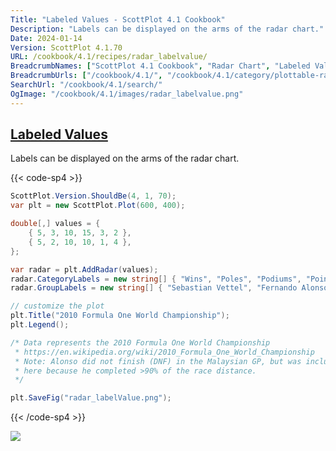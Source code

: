 ```yaml
---
Title: "Labeled Values - ScottPlot 4.1 Cookbook"
Description: "Labels can be displayed on the arms of the radar chart."
Date: 2024-01-14
Version: ScottPlot 4.1.70
URL: /cookbook/4.1/recipes/radar_labelvalue/
BreadcrumbNames: ["ScottPlot 4.1 Cookbook", "Radar Chart", "Labeled Values"]
BreadcrumbUrls: ["/cookbook/4.1/", "/cookbook/4.1/category/plottable-radar", "/cookbook/4.1/recipes/radar_labelvalue/"]
SearchUrl: "/cookbook/4.1/search/"
OgImage: "/cookbook/4.1/images/radar_labelvalue.png"
---
```


<h2><a id='labeled-values' href='/cookbook/4.1/recipes/radar_labelvalue/'>Labeled Values</a></h2>

Labels can be displayed on the arms of the radar chart.

{{< code-sp4 >}}

```cs
ScottPlot.Version.ShouldBe(4, 1, 70);
var plt = new ScottPlot.Plot(600, 400);

double[,] values = {
    { 5, 3, 10, 15, 3, 2 },
    { 5, 2, 10, 10, 1, 4 },
};

var radar = plt.AddRadar(values);
radar.CategoryLabels = new string[] { "Wins", "Poles", "Podiums", "Points Finishes", "DNFs", "Fastest Laps" };
radar.GroupLabels = new string[] { "Sebastian Vettel", "Fernando Alonso" };

// customize the plot
plt.Title("2010 Formula One World Championship");
plt.Legend();

/* Data represents the 2010 Formula One World Championship
 * https://en.wikipedia.org/wiki/2010_Formula_One_World_Championship
 * Note: Alonso did not finish (DNF) in the Malaysian GP, but was included 
 * here because he completed >90% of the race distance.
 */

plt.SaveFig("radar_labelValue.png");
```

{{< /code-sp4 >}}

<img src='../../images/radar_labelvalue.png' class='d-block mx-auto my-5' />


